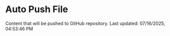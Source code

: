 # Auto Push File

Content that will be pushed to GitHub repository.
Last updated: 07/16/2025, 04:53:46 PM
